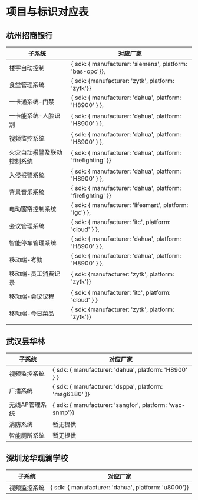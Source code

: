 # 项目与标识对应表

## 杭州招商银行

| 子系统                     | 对应厂家                                                    |
| -------------------------- | ----------------------------------------------------------- |
| 楼宇自动控制               | { sdk: { manufacturer: 'siemens', platform: 'bas-opc'}},    |
| 食堂管理系统               | { sdk: {manufacturer: 'zytk', platform: 'zytk'}}            |
| 一卡通系统-门禁            | { sdk: { manufacturer: 'dahua', platform: 'H8900' } },      |
| 一卡能系统-人脸识别        | { sdk: { manufacturer: 'dahua', platform: 'H8900' } },      |
| 视频监控系统               | { sdk: { manufacturer: 'dahua', platform: 'H8900' } },      |
| 火灾自动报警及联动控制系统 | { sdk: { manufacturer: 'dahua', platform: 'firefighting' }} |
| 入侵报警系统               | { sdk: { manufacturer: 'dahua', platform: 'H8900' } },      |
| 背景音乐系统               | { sdk: { manufacturer: 'dahua', platform: 'firefighting' }} |
| 电动窗帘控制系统           | { sdk: { manufacturer: 'lifesmart', platform: 'lgc'} },     |
| 会议管理系统               | { sdk: { manufacturer: 'itc', platform: 'cloud' } },        |
| 智能停车管理系统           | { sdk: { manufacturer: 'dahua', platform: 'H8900' } },      |
| 移动端-考勤                | { sdk: { manufacturer: 'dahua', platform: 'H8900' } },      |
| 移动端-员工消费记录        | { sdk: {manufacturer: 'zytk', platform: 'zytk'}}            |
| 移动端-会议议程            | { sdk: { manufacturer: 'itc', platform: 'cloud' } }         |
| 移动端-今日菜品            | { sdk: {manufacturer: 'zytk', platform: 'zytk'}}            |
|                            |                                                             |

## 武汉昙华林

| 子系统         | 对应厂家                                                 |
| -------------- | -------------------------------------------------------- |
| 视频监控系统   | { sdk: { manufacturer: 'dahua', platform: 'H8900' } }    |
| 广播系统       | { sdk: { manufacturer: 'dsppa', platform: 'mag6180' }}   |
| 无线AP管理系统 | { sdk: { manufacturer: 'sangfor', platform: 'wac-snmp'}} |
| 消防系统       | 暂无提供                                                 |
| 智能厕所系统   | 暂无提供                                                 |

## 深圳龙华观澜学校

| 子系统       | 对应厂家                                            |
| ------------ | --------------------------------------------------- |
| 视频监控系统 | { sdk: { manufacturer: 'dahua', platform: 'u8000'}} |

